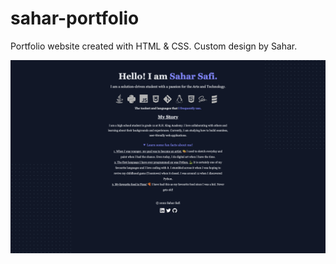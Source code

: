 # sahar-portfolio
Portfolio website created with HTML &amp; CSS. Custom design by Sahar.

![Website Screenshot](https://github.com/officialssahar/sahar-portfolio/blob/main/img/website-screenshot.png)
